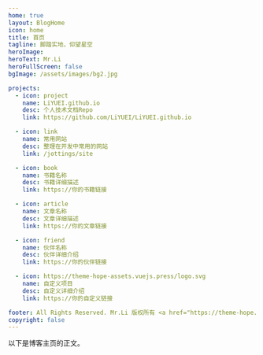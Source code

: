 ```yaml
---
home: true
layout: BlogHome
icon: home
title: 首页
tagline: 脚踏实地，仰望星空
heroImage:
heroText: Mr.Li
heroFullScreen: false
bgImage: /assets/images/bg2.jpg

projects:
  - icon: project
    name: LiYUEI.github.io
    desc: 个人技术文档Repo
    link: https://github.com/LiYUEI/LiYUEI.github.io

  - icon: link
    name: 常用网站
    desc: 整理在开发中常用的网站
    link: /jottings/site

  - icon: book
    name: 书籍名称
    desc: 书籍详细描述
    link: https://你的书籍链接

  - icon: article
    name: 文章名称
    desc: 文章详细描述
    link: https://你的文章链接

  - icon: friend
    name: 伙伴名称
    desc: 伙伴详细介绍
    link: https://你的伙伴链接

  - icon: https://theme-hope-assets.vuejs.press/logo.svg
    name: 自定义项目
    desc: 自定义详细介绍
    link: https://你的自定义链接

footer: All Rights Reserved. Mr.Li 版权所有 <a href="https://theme-hope.vuejs.press/zh/" target="_blank">友情链接</a>
copyright: false
---
```


以下是博客主页的正文。

